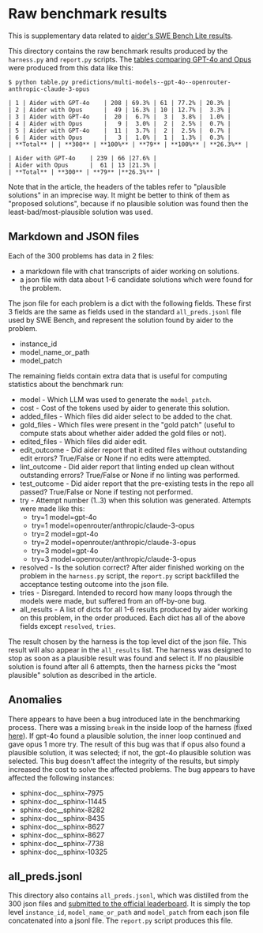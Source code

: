 # Raw benchmark results

This is supplementary data related to
[aider's SWE Bench Lite results](https://aider.chat/2024/05/22/swe-bench-lite.html).

This directory contains the raw benchmark results produced by
the `harness.py` and `report.py` scripts.
The
[tables comparing GPT-4o and Opus](https://aider.chat/2024/05/22/swe-bench-lite.html#aider-with-gpt-4o--opus)
were produced from this data like this:

```
$ python table.py predictions/multi-models--gpt-4o--openrouter-anthropic-claude-3-opus

| 1 | Aider with GPT-4o    | 208 | 69.3% | 61 | 77.2% | 20.3% |
| 2 | Aider with Opus      |  49 | 16.3% | 10 | 12.7% |  3.3% |
| 3 | Aider with GPT-4o    |  20 |  6.7% |  3 |  3.8% |  1.0% |
| 4 | Aider with Opus      |   9 |  3.0% |  2 |  2.5% |  0.7% |
| 5 | Aider with GPT-4o    |  11 |  3.7% |  2 |  2.5% |  0.7% |
| 6 | Aider with Opus      |   3 |  1.0% |  1 |  1.3% |  0.3% |
| **Total** | | **300** | **100%** | **79** | **100%** | **26.3%** |

| Aider with GPT-4o    | 239 | 66 |27.6% |
| Aider with Opus      |  61 | 13 |21.3% |
| **Total** | **300** | **79** |**26.3%** |
```

Note that in the article, the headers of the tables refer to
"plausible solutions" in an imprecise way.
It might be better to think of them as "proposed solutions",
because if no plausible solution was found then the least-bad/most-plausible
solution was used.

## Markdown and JSON files

Each of the 300 problems has data in 2 files:

- a markdown file with chat transcripts of aider working on solutions.
- a json file with data about 1-6 candidate solutions which were found for the problem.

The json file for each problem is a dict with the following fields.
These first 3 fields are the same as fields used in the standard `all_preds.jsonl`
file used by SWE Bench, and represent the solution found by aider to the problem.

- instance_id
- model_name_or_path
- model_patch

The remaining fields contain extra data that is useful for computing statistics
about the benchmark run:

- model - Which LLM was used to generate the `model_patch`.
- cost - Cost of the tokens used by aider to generate this solution.
- added_files - Which files did aider select to be added to the chat.
- gold_files - Which files were present in the "gold patch" (useful to compute stats about whether aider added the gold files or not).
- edited_files - Which files did aider edit.
- edit_outcome - Did aider report that it edited files without outstanding edit errors? True/False or None if no edits were attempted.
- lint_outcome - Did aider report that linting ended up clean without outstanding errors? True/False or None if no linting was performed.
- test_outcome - Did aider report that the pre-existing tests in the repo all passed? True/False or None if testing not performed.
- try - Attempt number (1..3) when this solution was generated. Attempts were made like this:
  - try=1 model=gpt-4o
  - try=1 model=openrouter/anthropic/claude-3-opus
  - try=2 model=gpt-4o
  - try=2 model=openrouter/anthropic/claude-3-opus
  - try=3 model=gpt-4o
  - try=3 model=openrouter/anthropic/claude-3-opus
- resolved - Is the solution correct? After aider finished working on the problem in the `harness.py` script, the `report.py` script backfilled the acceptance testing outcome into the json file.
- tries - Disregard. Intended to record how many loops through the models were made, but suffered from an off-by-one bug.
- all_results - A list of dicts for all 1-6 results produced by aider working on this problem, in the order produced. Each dict has all of the above fields except `resolved`, `tries`.

The result chosen by the harness is the top level dict of the json file.
This result will also appear in the `all_results` list.
The harness was designed to stop as soon as a plausible result was found
and select it.
If no plausible solution is found after all 6 attempts, then the harness
picks the "most plausible" solution as described in the article.


## Anomalies

There appears to have been a bug introduced late in the benchmarking process.
There was a missing `break` in the inside loop of the harness
(fixed [here](https://github.com/paul-gauthier/aider-swe-bench/commit/a9c21d2e235ef2ead5d49432343de479e8dcc937)).
If gpt-4o found a plausible solution, the inner loop continued and gave opus
1 more try. The result of this bug was that
if opus also found a plausible solution, it was selected;
if not, the gpt-4o plausible solution was selected.
This bug doesn't affect the integrity of the results, but simply
increased the cost to solve the affected problems.
The bug appears to have affected the following instances:

- sphinx-doc__sphinx-7975
- sphinx-doc__sphinx-11445
- sphinx-doc__sphinx-8282
- sphinx-doc__sphinx-8435
- sphinx-doc__sphinx-8627
- sphinx-doc__sphinx-8627
- sphinx-doc__sphinx-7738
- sphinx-doc__sphinx-10325

## all_preds.jsonl

This directory also contains `all_preds.jsonl`, which was distilled from the 300 json files
and [submitted to the official leaderboard](https://github.com/swe-bench/experiments/pull/7).
It is simply the top level `instance_id`, `model_name_or_path` and `model_patch`
from each json file concatenated into a jsonl file.
The `report.py` script produces this file.

